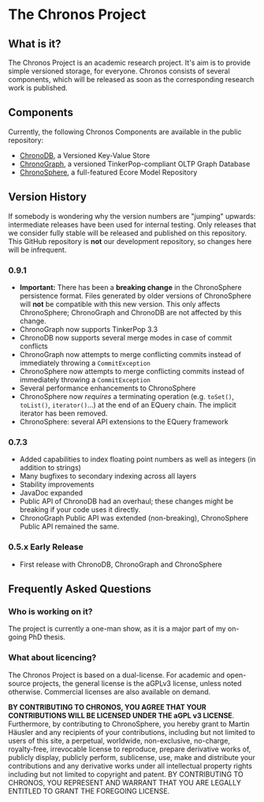 The Chronos Project
===================

What is it?
-----------
The Chronos Project is an academic research project. It's aim is to provide simple versioned storage, for everyone. Chronos consists of several components, which will be released as soon as the corresponding research work is published.

Components
----------

Currently, the following Chronos Components are available in the public repository:
 - [ChronoDB](https://github.com/MartinHaeusler/chronos/tree/master/org.chronos.chronodb), a Versioned Key-Value Store
 - [ChronoGraph](https://github.com/MartinHaeusler/chronos/tree/master/org.chronos.chronograph), a versioned TinkerPop-compliant OLTP Graph Database
 - [ChronoSphere](https://github.com/MartinHaeusler/chronos/tree/master/org.chronos.chronosphere), a full-featured Ecore Model Repository


Version History
---------------

If somebody is wondering why the version numbers are "jumping" upwards: intermediate releases have been used for internal testing. Only releases that we consider fully stable will be released and published on this repository. This GitHub repository is **not** our development repository, so changes here will be infrequent.

### 0.9.1
 - **Important:** There has been a **breaking change** in the ChronoSphere persistence format. Files generated by older versions of ChronoSphere will **not** be compatible with this new version. This only affects ChronoSphere; ChronoGraph and ChronoDB are not affected by this change.
 - ChronoGraph now supports TinkerPop 3.3
 - ChronoDB now supports several merge modes in case of commit conflicts
 - ChronoGraph now attempts to merge conflicting commits instead of immediately throwing a `CommitException`
 - ChronoSphere now attempts to merge conflicting commits instead of immediately throwing a `CommitException`
 - Several performance enhancements to ChronoSphere
 - ChronoSphere now *requires* a terminating operation (e.g. `toSet()`, `toList()`, `iterator()`...) at the end of an EQuery chain. The implicit iterator has been removed.
 - ChronoSphere: several API extensions to the EQuery framework

### 0.7.3
 - Added capabilities to index floating point numbers as well as integers (in addition to strings)
 - Many bugfixes to secondary indexing across all layers
 - Stability improvements
 - JavaDoc expanded
 - Public API of ChronoDB had an overhaul; these changes might be breaking if your code uses it directly.
 - ChronoGraph Public API was extended (non-breaking), ChronoSphere Public API remained the same.

### 0.5.x Early Release
 - First release with ChronoDB, ChronoGraph and ChronoSphere


Frequently Asked Questions
--------------------------

### Who is working on it?
The project is currently a one-man show, as it is a major part of my on-going PhD thesis.

### What about licencing?
The Chronos Project is based on a dual-license. For academic and open-source projects, the general license is the aGPLv3 license, unless noted otherwise. Commercial licenses are also available on demand.

**BY CONTRIBUTING TO CHRONOS, YOU AGREE THAT YOUR CONTRIBUTIONS WILL BE LICENSED UNDER THE aGPL v3 LICENSE**. Furthermore, by contributing to ChronoSphere, you hereby grant to Martin Häusler and any recipients of your contributions, including but not limited to users of this site, a perpetual, worldwide, non-exclusive, no-charge, royalty-free, irrevocable license to reproduce, prepare derivative works of, publicly display, publicly perform, sublicense, use, make and distribute your contributions and any derivative works under all intellectual property rights including but not limited to copyright and patent. BY CONTRIBUTING TO CHRONOS, YOU REPRESENT AND WARRANT THAT YOU ARE LEGALLY ENTITLED TO GRANT THE FOREGOING LICENSE.
